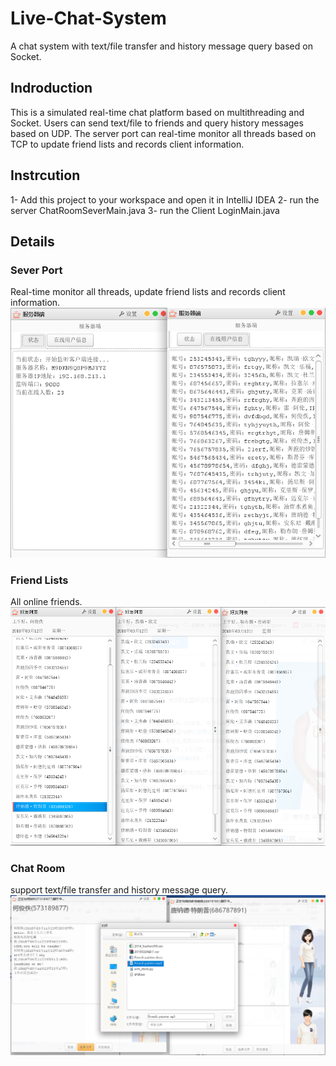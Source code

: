 # Live-Chat-System
A chat system with text/file transfer and history message query based on Socket.

## Indroduction
This is a simulated real-time chat platform based on multithreading and Socket. Users can send text/file to friends and query history messages based on UDP. The server port can real-time monitor all threads based on TCP to update friend lists and records client information.


## Instrcution
1- Add this project to your workspace and open it in IntelliJ IDEA
2- run the server ChatRoomSeverMain.java
3- run the Client LoginMain.java

## Details
### Sever Port
Real-time monitor all threads, update friend lists and records client information.
![image](https://github.com/Junyihe1107/Live-Chat-Platform/blob/master/image/server.png)

### Friend Lists
All online friends.
![image](https://github.com/Junyihe1107/Live-Chat-Platform/blob/master/image/friend%20list.png)


### Chat Room
support text/file transfer and history message query.
![image](https://github.com/Junyihe1107/Live-Chat-Platform/blob/master/image/chat%20room.png)
